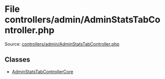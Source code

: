 File controllers/admin/AdminStatsTabController.php
=========
Source: [controllers/admin/AdminStatsTabController.php](https://github.com/PrestaShop/PrestaShop/blob/1.6.1.1/controllers/admin/AdminStatsTabController.php)


Classes
-------

* [AdminStatsTabControllerCore](class.AdminStatsTabControllerCore.md)

